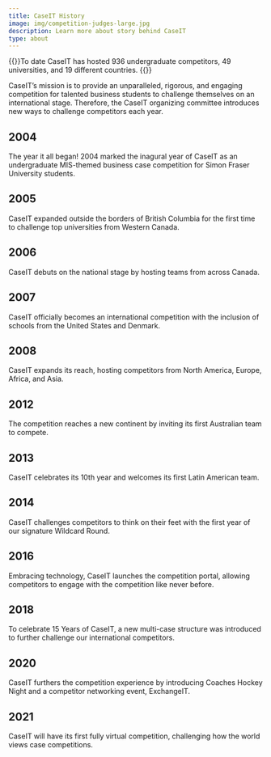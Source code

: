```yaml
---
title: CaseIT History
image: img/competition-judges-large.jpg
description: Learn more about story behind CaseIT
type: about
---
```

{{<lead>}}To date CaseIT has hosted 936 undergraduate competitors, 49 universities, and 19 different countries. {{</lead>}}

CaseIT’s mission is to provide an unparalleled, rigorous, and engaging competition for talented business students to challenge themselves on an international stage.  Therefore, the CaseIT organizing committee introduces new ways to challenge competitors each year.
 

## 2004

The year it all began! 2004 marked the inagural year of CaseIT as an undergraduate MIS-themed business case competition for Simon Fraser University students. 

## 2005

CaseIT expanded outside the borders of British Columbia for the first time to challenge top universities from Western Canada.

## 2006

CaseIT debuts on the national stage by hosting teams from across Canada.

## 2007

CaseIT officially becomes an international competition with the inclusion of schools from the United States and Denmark.

## 2008

CaseIT expands its reach, hosting competitors from North America, Europe, Africa, and Asia.

## 2012

The competition reaches a new continent by inviting its first Australian team to compete. 

## 2013

CaseIT celebrates its 10th year and welcomes its first Latin American team.

## 2014

CaseIT challenges competitors to think on their feet with the first year of our signature Wildcard Round.

## 2016

Embracing technology, CaseIT launches the competition portal, allowing competitors to engage with the competition like never before.

## 2018

To celebrate 15 Years of CaseIT, a new multi-case structure was introduced to further challenge our international competitors.

## 2020

CaseIT furthers the competition experience by introducing Coaches Hockey Night and a competitor networking event, ExchangeIT.

## 2021

CaseIT will have its first fully virtual competition, challenging how the world views case competitions.